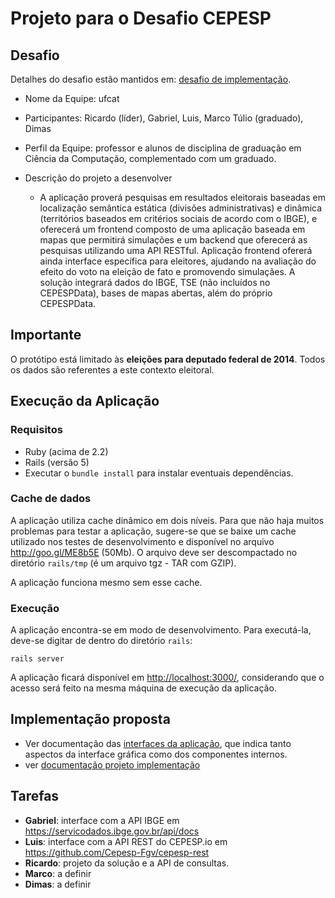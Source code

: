 # Projeto para o Desafio CEPESP

## Desafio

Detalhes do desafio estão mantidos em: [desafio de implementação](http://www.inf.ufg.br/~ricardo/esaas/desafio/desafio-implementacao.html).

+ Nome da Equipe: ufcat
+ Participantes: Ricardo (líder), Gabriel, Luis, Marco Túlio (graduado), Dimas
+ Perfil da Equipe: professor e alunos de disciplina de graduação em Ciência da Computação, complementado com um graduado.
+ Descrição do projeto a desenvolver

   * A aplicação proverá pesquisas em resultados eleitorais baseadas em localização semântica estática (divisões administrativas) e dinâmica (territórios baseados em critérios sociais de acordo com o IBGE), e oferecerá um frontend composto de uma aplicação baseada em mapas que permitirá simulações e um backend que oferecerá as pesquisas utilizando uma API RESTful. Aplicação frontend ofererá ainda interface específica para eleitores, ajudando na avaliação do efeito do voto na eleição de fato e promovendo simulaçães. A solução integrará dados do IBGE, TSE (não incluídos no CEPESPData), bases de mapas abertas, além do próprio CEPESPData.

## Importante

O protótipo está limitado às **eleições para deputado federal de 2014**. Todos os dados são referentes a este contexto eleitoral.

## Execução da Aplicação

### Requisitos

+ Ruby (acima de 2.2)
+ Rails (versão 5)
+ Executar o `bundle install` para instalar eventuais dependências.

### Cache de dados

A aplicação utiliza cache dinâmico em dois níveis. Para que não haja muitos problemas para testar a aplicação, sugere-se que se baixe um cache utilizado nos testes de desenvolvimento e disponível no arquivo http://goo.gl/ME8b5E (50Mb). O arquivo deve ser descompactado no diretório `rails/tmp` (é um arquivo tgz - TAR com GZIP).

A aplicação funciona mesmo sem esse cache.

### Execução

A aplicação encontra-se em modo de desenvolvimento. Para executá-la, deve-se digitar de dentro do diretório `rails`:

```
rails server
```

A aplicação ficará disponível em <http://localhost:3000/>, considerando que o acesso será feito na mesma máquina de execução da aplicação.

## Implementação proposta

* Ver documentação das [interfaces da aplicação](INTERFACES.md), que indica tanto aspectos da interface gráfica como dos componentes internos.
* ver [documentação projeto implementação](docs/implementacao.md)

## Tarefas

+ **Gabriel**: interface com a API IBGE em <https://servicodados.ibge.gov.br/api/docs>
+ **Luis**: interface com a API REST do CEPESP.io em <https://github.com/Cepesp-Fgv/cepesp-rest>
+ **Ricardo**: projeto da solução e a API de consultas.
+ **Marco**: a definir
+ **Dimas**: a definir

